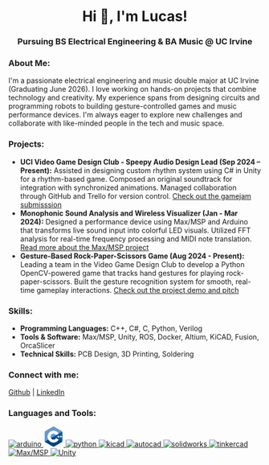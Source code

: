<h1 align="center">Hi 👋, I'm Lucas!</h1>
<h3 align="center">Pursuing BS Electrical Engineering & BA Music @ UC Irvine</h3>

<h3 align="left">About Me:</h3>
<p align="left">I'm a passionate electrical engineering and music double major at UC Irvine (Graduating June 2026). I love working on hands-on projects that combine technology and creativity. My experience spans from designing circuits and programming robots to building gesture-controlled games and music performance devices. I'm always eager to explore new challenges and collaborate with like-minded people in the tech and music space.</p>

<h3 align="left">Projects:</h3>
<ul>
    <li><strong>UCI Video Game Design Club - Speepy Audio Design Lead (Sep 2024 – Present):</strong> Assisted in designing custom rhythm system using C# in Unity for a rhythm-based game. Composed an original soundtrack for integration with synchronized animations. Managed collaboration through GitHub and Trello for version control.
    <a href="https://itch.io/jam/vgdc-at-uci-fall-2024-games/rate/3151721" target="_blank">Check out the gamejam submisssion</a>
  </li>

  <li><strong>Monophonic Sound Analysis and Wireless Visualizer (Jan - Mar 2024):</strong> Designed a performance device using Max/MSP and Arduino that transforms live sound input into colorful LED visuals. Utilized FFT analysis for real-time frequency processing and MIDI note translation.
    <a href="https://docs.google.com/document/d/1Ae9jhs-d7T_zmnWZkgmKJcZAngri4R7ertkOq0EZSI0/edit?usp=share_link" target="_blank">Read more about the Max/MSP project</a>
  </li>
    <li><strong>Gesture-Based Rock-Paper-Scissors Game (Aug 2024 - Present):</strong> Leading a team in the Video Game Design Club to develop a Python OpenCV-powered game that tracks hand gestures for playing rock-paper-scissors. Built the gesture recognition system for smooth, real-time gameplay interactions.
    <a href="https://docs.google.com/presentation/d/1UUne4YUxR3RE6DxXmNOMfNT3raBKHn43YeCBF0TH9lw/edit#slide=id.gad10344254_0_475" target="_blank">Check out the project demo and pitch</a>
  </li>
  

</ul>

<h3 align="left">Skills:</h3>
<ul>
  <li><strong>Programming Languages:</strong> C++, C#, C, Python, Verilog</li>
  <li><strong>Tools & Software:</strong> Max/MSP, Unity, ROS, Docker, Altium, KiCAD, Fusion, OrcaSlicer</li>
  <li><strong>Technical Skills:</strong> PCB Design, 3D Printing, Soldering</li>
</ul>

<h3 align="left">Connect with me:</h3>
<p align="left">
<a href="https://github.com/lucasjk2004" target="_blank">Github</a> |
<a href="https://www.linkedin.com/in/lucas-kang-700b12234/" target="_blank">LinkedIn</a>
</p>

<h3 align="left">Languages and Tools:</h3>
<p align="left"> 
  <a href="https://www.arduino.cc/" target="_blank" rel="noreferrer"> 
    <img src="https://cdn.worldvectorlogo.com/logos/arduino-1.svg" alt="arduino" width="40" height="40"/> 
  </a> 
  <a href="https://www.w3schools.com/cpp/" target="_blank" rel="noreferrer"> 
    <img src="https://raw.githubusercontent.com/devicons/devicon/master/icons/cplusplus/cplusplus-original.svg" alt="cplusplus" width="40" height="40"/> 
  </a> 
  <a href="https://www.python.org/" target="_blank" rel="noreferrer">
    <img src="https://cdn.worldvectorlogo.com/logos/python-5.svg" alt="python" width="40" height="40"/> 
  </a> 
  <a href="https://kicad.org/" target="_blank" rel="noreferrer">
    <img src="https://icons.iconarchive.com/icons/papirus-team/papirus-apps/512/kicad-icon.png" alt="kicad" width="40" height="40"/> 
  </a> 
  <a href="https://www.autodesk.com/products/autocad/overview" target="_blank" rel="noreferrer">
    <img src="https://seeklogo.com/images/A/autocad-logo-69326D7728-seeklogo.com.png" alt="autocad" width="40" height="40"/> 
  </a> 
  <a href="https://www.solidworks.com/" target="_blank" rel="noreferrer">
    <img src="https://img.icons8.com/?size=512&id=62397&format=png" alt="solidworks" width="40" height="40"/> 
  </a> 
  <a href="https://www.tinkercad.com/" target="_blank" rel="noreferrer">
    <img src="https://content.instructables.com/FUT/HB6Q/K1I8IZM4/FUTHB6QK1I8IZM4.png?auto=webp&frame=1&md=MjAxOS0xMC0wOSAxMDowMDowNi4w" alt="tinkercad" width="40" height="40"/> 
  </a>
  <a href="https://cycling74.com/products/max/" target="_blank" rel="noreferrer">
    <img src="https://upload.wikimedia.org/wikipedia/commons/9/93/Logo_Max_8_software.jpg" alt="Max/MSP" width="40" height="40"/> 
  </a>
  <a href="https://www.unity.com/" target="_blank" rel="noreferrer">
    <img src="https://upload.wikimedia.org/wikipedia/commons/0/08/Unity_Technologies_Logo.png" alt="Unity" width="40" height="40"/>
  </a>
</p>
